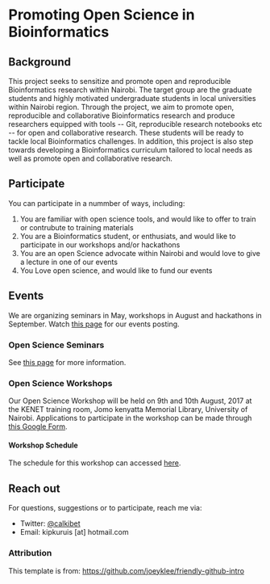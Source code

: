 # Promoting Open Science in Bioinformatics

## Background

This project seeks to sensitize and promote open and reproducible Bioinformatics research within Nairobi. The target group are the graduate students and highly motivated undergraduate students in local universities within Nairobi region. Through the project, we aim to promote open, reproducible and collaborative Bioinformatics research and produce researchers equipped with tools -- Git, reproducible research notebooks etc -- for open and collaborative research.  These students will be ready to tackle local Bioinformatics challenges. In addition, this project is also step towards developing a Bioinformatics curriculum tailored to local needs as well as promote open and collaborative research.

## Participate

You can participate in a nummber of ways, including:
1. You are familiar with open science tools, and would  like to offer to train or  contrubute to training materials
2. You are a Bioinformatics student, or enthusiats, and would like to participate in our workshops and/or hackathons
3. You are an open Science advocate within Nairobi and would love to give a lecture in one of our events
4. You Love open science, and would like to fund our events

## Events
We are organizing seminars in May, workshops in August and hackathons in September. Watch [this page](https://kipkurui.github.io/studyGroup/) for our events posting. 

### Open Science Seminars
See [this page](./OpenScienceSeminar.md) for more information.

### Open Science Workshops
Our Open Science Workshop will be held on 9th and 10th August, 2017 at the KENET training room, Jomo kenyatta Memorial Library, University of Nairobi. Applications to participate in the workshop can be made through [this Google Form](https://goo.gl/forms/s3aik3R6Uy0dannd2). 

#### Workshop Schedule
The schedule for this workshop can accessed [here](./WorkshopSchedule.md).

## Reach out

For questions, suggestions or to participate, reach me via:
- Twitter: [@calkibet](https://twitter.com/calkibet)
- Email: kipkuruis [at] hotmail.com

### Attribution
This template is from: https://github.com/joeyklee/friendly-github-intro